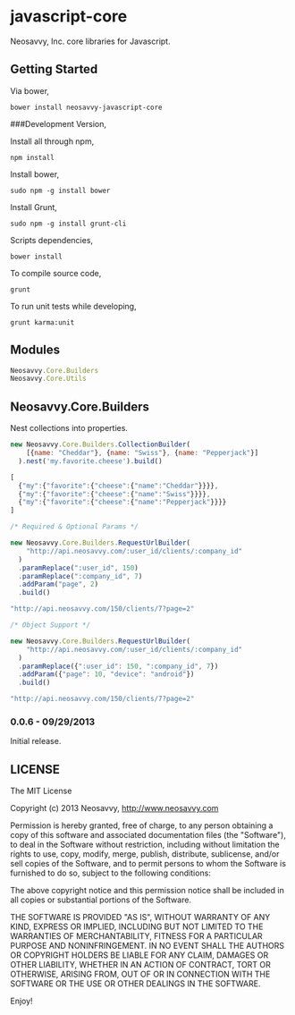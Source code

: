 javascript-core
===============

Neosavvy, Inc. core libraries for Javascript.

## Getting Started
Via bower,

    bower install neosavvy-javascript-core

###Development Version,

Install all through npm,

    npm install

Install bower,

    sudo npm -g install bower

Install Grunt,

    sudo npm -g install grunt-cli

Scripts dependencies,

    bower install


To compile source code,

    grunt

To run unit tests while developing,

    grunt karma:unit

## Modules

```JavaScript
Neosavvy.Core.Builders
Neosavvy.Core.Utils
```

## Neosavvy.Core.Builders

Nest collections into properties.

```JavaScript
new Neosavvy.Core.Builders.CollectionBuilder(
    [{name: "Cheddar"}, {name: "Swiss"}, {name: "Pepperjack"}]
  ).nest('my.favorite.cheese').build()

[
  {"my":{"favorite":{"cheese":{"name":"Cheddar"}}}},
  {"my":{"favorite":{"cheese":{"name":"Swiss"}}}},
  {"my":{"favorite":{"cheese":{"name":"Pepperjack"}}}}
]
```

```JavaScript
/* Required & Optional Params */

new Neosavvy.Core.Builders.RequestUrlBuilder(
    "http://api.neosavvy.com/:user_id/clients/:company_id"
  )
  .paramReplace(":user_id", 150)
  .paramReplace(":company_id", 7)
  .addParam("page", 2)
  .build()

"http://api.neosavvy.com/150/clients/7?page=2"

/* Object Support */

new Neosavvy.Core.Builders.RequestUrlBuilder(
    "http://api.neosavvy.com/:user_id/clients/:company_id"
  )
  .paramReplace({":user_id": 150, ":company_id", 7})
  .addParam({"page": 10, "device": "android"})
  .build()

"http://api.neosavvy.com/150/clients/7?page=2"

```


### 0.0.6 - 09/29/2013

Initial release.

## LICENSE

The MIT License

Copyright (c) 2013 Neosavvy, http://www.neosavvy.com

Permission is hereby granted, free of charge, to any person obtaining a copy
of this software and associated documentation files (the "Software"), to deal
in the Software without restriction, including without limitation the rights
to use, copy, modify, merge, publish, distribute, sublicense, and/or sell
copies of the Software, and to permit persons to whom the Software is
furnished to do so, subject to the following conditions:

The above copyright notice and this permission notice shall be included in
all copies or substantial portions of the Software.

THE SOFTWARE IS PROVIDED "AS IS", WITHOUT WARRANTY OF ANY KIND, EXPRESS OR
IMPLIED, INCLUDING BUT NOT LIMITED TO THE WARRANTIES OF MERCHANTABILITY,
FITNESS FOR A PARTICULAR PURPOSE AND NONINFRINGEMENT. IN NO EVENT SHALL THE
AUTHORS OR COPYRIGHT HOLDERS BE LIABLE FOR ANY CLAIM, DAMAGES OR OTHER
LIABILITY, WHETHER IN AN ACTION OF CONTRACT, TORT OR OTHERWISE, ARISING FROM,
OUT OF OR IN CONNECTION WITH THE SOFTWARE OR THE USE OR OTHER DEALINGS IN
THE SOFTWARE.

Enjoy!

